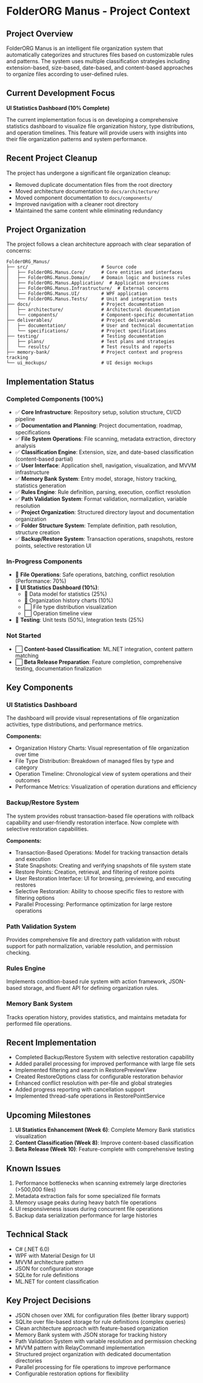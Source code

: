 # FolderORG Manus - Project Context

## Project Overview
FolderORG Manus is an intelligent file organization system that automatically categorizes and structures files based on customizable rules and patterns. The system uses multiple classification strategies including extension-based, size-based, date-based, and content-based approaches to organize files according to user-defined rules.

## Current Development Focus
**UI Statistics Dashboard (10% Complete)**

The current implementation focus is on developing a comprehensive statistics dashboard to visualize file organization history, type distributions, and operation timelines. This feature will provide users with insights into their file organization patterns and system performance.

## Recent Project Cleanup
The project has undergone a significant file organization cleanup:
- Removed duplicate documentation files from the root directory
- Moved architecture documentation to `docs/architecture/`
- Moved component documentation to `docs/components/`
- Improved navigation with a cleaner root directory
- Maintained the same content while eliminating redundancy

## Project Organization
The project follows a clean architecture approach with clear separation of concerns:

```
FolderORG_Manus/
├── src/                           # Source code
│   ├── FolderORG.Manus.Core/      # Core entities and interfaces
│   ├── FolderORG.Manus.Domain/    # Domain logic and business rules
│   ├── FolderORG.Manus.Application/  # Application services
│   ├── FolderORG.Manus.Infrastructure/  # External concerns
│   ├── FolderORG.Manus.UI/        # WPF application
│   └── FolderORG.Manus.Tests/     # Unit and integration tests
├── docs/                          # Project documentation
│   ├── architecture/              # Architectural documentation
│   └── components/                # Component-specific documentation
├── deliverables/                  # Project deliverables
│   ├── documentation/             # User and technical documentation
│   └── specifications/            # Project specifications
├── testing/                       # Testing documentation
│   ├── plans/                     # Test plans and strategies
│   └── results/                   # Test results and reports
├── memory-bank/                   # Project context and progress tracking
└── ui_mockups/                    # UI design mockups
```

## Implementation Status

### Completed Components (100%)
- ✅ **Core Infrastructure**: Repository setup, solution structure, CI/CD pipeline
- ✅ **Documentation and Planning**: Project documentation, roadmap, specifications
- ✅ **File System Operations**: File scanning, metadata extraction, directory analysis
- ✅ **Classification Engine**: Extension, size, and date-based classification (content-based partial)
- ✅ **User Interface**: Application shell, navigation, visualization, and MVVM infrastructure
- ✅ **Memory Bank System**: Entry model, storage, history tracking, statistics generation
- ✅ **Rules Engine**: Rule definition, parsing, execution, conflict resolution
- ✅ **Path Validation System**: Format validation, normalization, variable resolution
- ✅ **Project Organization**: Structured directory layout and documentation organization
- ✅ **Folder Structure System**: Template definition, path resolution, structure creation
- ✅ **Backup/Restore System**: Transaction operations, snapshots, restore points, selective restoration UI

### In-Progress Components
- 🔄 **File Operations**: Safe operations, batching, conflict resolution (Performance: 70%)
- 🔄 **UI Statistics Dashboard (10%)**:
  - 🔄 Data model for statistics (25%)
  - 🔄 Organization history charts (10%)
  - ⬜ File type distribution visualization
  - ⬜ Operation timeline view
- 🔄 **Testing**: Unit tests (50%), Integration tests (25%)

### Not Started
- ⬜ **Content-based Classification**: ML.NET integration, content pattern matching
- ⬜ **Beta Release Preparation**: Feature completion, comprehensive testing, documentation finalization

## Key Components

### UI Statistics Dashboard
The dashboard will provide visual representations of file organization activities, type distributions, and performance metrics.

**Components:**
- Organization History Charts: Visual representation of file organization over time
- File Type Distribution: Breakdown of managed files by type and category
- Operation Timeline: Chronological view of system operations and their outcomes
- Performance Metrics: Visualization of operation durations and efficiency

### Backup/Restore System
The system provides robust transaction-based file operations with rollback capability and user-friendly restoration interface. Now complete with selective restoration capabilities.

**Components:**
- Transaction-Based Operations: Model for tracking transaction details and execution
- State Snapshots: Creating and verifying snapshots of file system state
- Restore Points: Creation, retrieval, and filtering of restore points
- User Restoration Interface: UI for browsing, previewing, and executing restores
- Selective Restoration: Ability to choose specific files to restore with filtering options
- Parallel Processing: Performance optimization for large restore operations

### Path Validation System
Provides comprehensive file and directory path validation with robust support for path normalization, variable resolution, and permission checking.

### Rules Engine
Implements condition-based rule system with action framework, JSON-based storage, and fluent API for defining organization rules.

### Memory Bank System
Tracks operation history, provides statistics, and maintains metadata for performed file operations.

## Recent Implementation
- Completed Backup/Restore System with selective restoration capability
- Added parallel processing for improved performance with large file sets
- Implemented filtering and search in RestorePreviewView
- Created RestoreOptions class for configurable restoration behavior
- Enhanced conflict resolution with per-file and global strategies
- Added progress reporting with cancellation support
- Implemented thread-safe operations in RestorePointService

## Upcoming Milestones
1. **UI Statistics Enhancement (Week 6)**: Complete Memory Bank statistics visualization
2. **Content Classification (Week 8)**: Improve content-based classification
3. **Beta Release (Week 10)**: Feature-complete with comprehensive testing

## Known Issues
1. Performance bottlenecks when scanning extremely large directories (>500,000 files)
2. Metadata extraction fails for some specialized file formats
3. Memory usage peaks during heavy batch file operations
4. UI responsiveness issues during concurrent file operations
5. Backup data serialization performance for large histories

## Technical Stack
- C# (.NET 6.0)
- WPF with Material Design for UI
- MVVM architecture pattern
- JSON for configuration storage
- SQLite for rule definitions
- ML.NET for content classification

## Key Project Decisions
- JSON chosen over XML for configuration files (better library support)
- SQLite over file-based storage for rule definitions (complex queries)
- Clean architecture approach with feature-based organization
- Memory Bank system with JSON storage for tracking history
- Path Validation System with variable resolution and permission checking
- MVVM pattern with RelayCommand implementation
- Structured project organization with dedicated documentation directories
- Parallel processing for file operations to improve performance
- Configurable restoration options for flexibility 